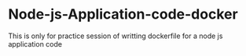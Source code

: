 # Node-js-Application-code-docker
This is only for practice session of writting dockerfile for a node js application code
